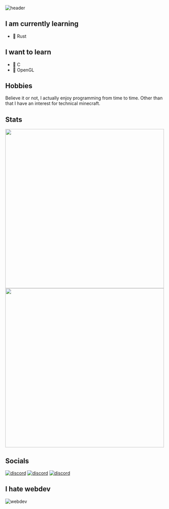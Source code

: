 ![header](https://capsule-render.vercel.app/api?type=waving&color=auto&height=300&section=header&text=Hello!&fontSize=90&animation=fadeIn&fontAlignY=38&desc=&descAlignY=51&descAlign=62)

## I am currently learning

- 🦀 Rust

## I want to learn

- 👴 C
- 🎨 OpenGL

## Hobbies

Believe it or not, I actually enjoy programming from time to time. Other than that I have an interest for technical minecraft.

## Stats
<div>
<img width="500px" src="https://github-readme-stats.vercel.app/api?username=bluekossa&show_icons=true&theme=gruvbox&count_private=true&compact=true">
<img width="500px" src="https://github-readme-stats.vercel.app/api/top-langs/?username=bluekossa&layout=compact&theme=gruvbox">
</div>

## Socials

[<img src="https://github.com/gauravghongde/social-icons/blob/master/SVG/Color/Discord.svg" alt="discord" title="BlueCore#2157">](https://discord.com/)
[<img src="https://github.com/gauravghongde/social-icons/blob/master/SVG/Color/Youtube.svg" alt="discord" title="BlueCore">](https://www.youtube.com/channel/UC4hVDJncycIFA9zfmozobAw)
[<img src="https://github.com/gauravghongde/social-icons/blob/master/SVG/Color/Twitter.svg" alt="discord" title="BigBlueCore">](https://twitter.com/BigBlueCore)

## I hate webdev

![webdev](https://user-images.githubusercontent.com/106735982/187077842-ee4bc7ab-120a-4b38-acd9-ca7fbca43acd.png)
